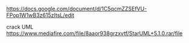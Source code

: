 https://docs.google.com/document/d/1C5qcmZZSEfVU-FPop1W1wB3z615zItsL/edit

crack UML
https://www.mediafire.com/file/8aaor938grzxvtf/StarUML+5.1.0.rar/file